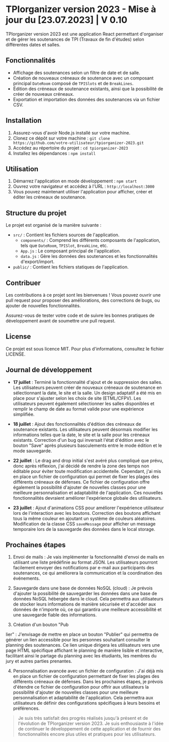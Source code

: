 # TPIorganizer version 2023 - Mise à jour du [23.07.2023] | V 0.10

TPIorganizer version 2023 est une application React permettant d'organiser et de gérer les soutenances de TPI (Travaux de fin d'études) selon différentes dates et salles.

## Fonctionnalités

- Affichage des soutenances selon un filtre de date et de salle.
- Création de nouveaux créneaux de soutenance avec un composant principal `DateRoom` composé de `TPISlots` et de `BreakLines`.
- Édition des créneaux de soutenance existants, ainsi que la possibilité de créer de nouveaux créneaux.
- Exportation et importation des données des soutenances via un fichier CSV.

## Installation

1. Assurez-vous d'avoir Node.js installé sur votre machine.
2. Clonez ce dépôt sur votre machine : `git clone https://github.com/votre-utilisateur/tpiorganizer-2023.git`
3. Accédez au répertoire du projet : `cd tpiorganizer-2023`
4. Installez les dépendances : `npm install`

## Utilisation

1. Démarrez l'application en mode développement : `npm start`
2. Ouvrez votre navigateur et accédez à l'URL : `http://localhost:3000`
3. Vous pouvez maintenant utiliser l'application pour afficher, créer et éditer les créneaux de soutenance.

## Structure du projet

Le projet est organisé de la manière suivante :

- `src/` : Contient les fichiers sources de l'application.
  - `components/` : Comprend les différents composants de l'application, tels que `DateRoom`, `TPISlot`, `BreakLine`, etc.
  - `App.js` : Le composant principal de l'application.
  - `data.js` : Gère les données des soutenances et les fonctionnalités d'export/import.
- `public/` : Contient les fichiers statiques de l'application.

## Contribuer

Les contributions à ce projet sont les bienvenues ! Vous pouvez ouvrir une pull request pour proposer des améliorations, des corrections de bugs, ou ajouter de nouvelles fonctionnalités.

Assurez-vous de tester votre code et de suivre les bonnes pratiques de développement avant de soumettre une pull request.

## License

Ce projet est sous licence MIT. Pour plus d'informations, consultez le fichier LICENSE.

## Journal de développement

- **17 juillet** : Terminé la fonctionnalité d'ajout et de suppression des salles. Les utilisateurs peuvent créer de nouveaux créneaux de soutenance en sélectionnant la date, le site et la salle. Un design adaptatif a été mis en place pour s'ajuster selon les choix de site (ETML/CFPV). Les utilisateurs peuvent également sélectionner les salles disponibles et remplir le champ de date au format valide pour une expérience simplifiée.

- **18 juillet** : Ajout des fonctionnalités d'édition des créneaux de soutenance existants. Les utilisateurs peuvent désormais modifier les informations telles que la date, le site et la salle pour les créneaux existants. Correction d'un bug qui inversait l'état d'édition avec le bouton "Save" après plusieurs basculements entre le mode édition et le mode sauvegarde.

- **22 juillet** : Le drag and drop initial s'est avéré plus compliqué que prévu, donc après réflexion, j'ai décidé de rendre la zone des temps non éditable pour éviter toute modification accidentelle. Cependant, j'ai mis en place un fichier de configuration qui permet de fixer les plages des différents créneaux de défenses. Ce fichier de configuration offre également la possibilité d'ajouter de nouvelles classes pour une meilleure personnalisation et adaptabilité de l'application. Ces nouvelles fonctionnalités devraient améliorer l'expérience globale des utilisateurs.

- **23 juillet** : Ajout d'animations CSS pour améliorer l'expérience utilisateur lors de l'interaction avec les boutons. Correction des boutons affichant tous la même couleur en ajoutant un système de couleurs aléatoires. Modification de la classe CSS `saveMessage` pour afficher un message temporaire lors de la sauvegarde des données dans le local storage.

## Prochaines étapes

1. Envoi de mails : Je vais implémenter la fonctionnalité d'envoi de mails en utilisant une liste prédéfinie au format JSON. Les utilisateurs pourront facilement envoyer des notifications par e-mail aux participants des soutenances, ce qui améliorera la communication et la coordination des événements.

2. Sauvegarde dans une base de données NoSQL (cloud) : Je prévois d'ajouter la possibilité de sauvegarder les données dans une base de données NoSQL hébergée dans le cloud. Cela permettra aux utilisateurs de stocker leurs informations de manière sécurisée et d'accéder aux données de n'importe où, ce qui garantira une meilleure accessibilité et une sauvegarde fiable des informations.

3. Création d'un bouton "Pub

lier" : J'envisage de mettre en place un bouton "Publier" qui permettra de générer un lien accessible pour les personnes souhaitant consulter le planning des soutenances. Ce lien unique dirigera les utilisateurs vers une page HTML spécifique affichant le planning de manière lisible et interactive, facilitant ainsi le partage du planning avec les étudiants, les membres du jury et autres parties prenantes.

4. Personnalisation avancée avec un fichier de configuration : J'ai déjà mis en place un fichier de configuration permettant de fixer les plages des différents créneaux de défenses. Dans les prochaines étapes, je prévois d'étendre ce fichier de configuration pour offrir aux utilisateurs la possibilité d'ajouter de nouvelles classes pour une meilleure personnalisation et adaptabilité de l'application. Cela permettra aux utilisateurs de définir des configurations spécifiques à leurs besoins et préférences.

>Je suis très satisfait des progrès réalisés jusqu'à présent et de l'évolution de TPIorganizer version 2023. Je suis enthousiaste à l'idée de continuer le développement de cette application et de fournir des fonctionnalités encore plus utiles et pratiques pour les utilisateurs.
